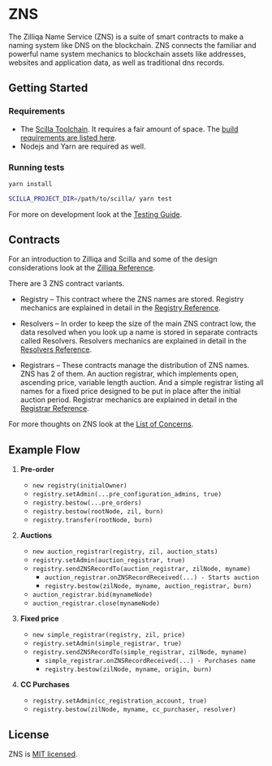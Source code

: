 # ZNS

The Zilliqa Name Service (ZNS) is a suite of smart contracts to make a naming
system like DNS on the blockchain. ZNS connects the familiar and powerful name
system mechanics to blockchain assets like addresses, websites and application
data, as well as traditional dns records.

## Getting Started

### Requirements

- The [Scilla Toolchain](https://github.com/Zilliqa/scilla). It requires a fair
  amount of space. The
  [build requirements are listed here](https://github.com/Zilliqa/scilla/blob/master/INSTALL.md).
- Nodejs and Yarn are required as well.

### Running tests

```sh
yarn install

SCILLA_PROJECT_DIR=/path/to/scilla/ yarn test
```

For more on development look at the [Testing Guide](./TESTING.md).

## Contracts

For an introduction to Zilliqa and Scilla and some of the design considerations
look at the [Zilliqa Reference](./ZILLIQA.md).

There are 3 ZNS contract variants.

- Registry – This contract where the ZNS names are stored. Registry mechanics
  are explained in detail in the [Registry Reference](./REGISTRY.md).

- Resolvers – In order to keep the size of the main ZNS contract low, the data
  resolved when you look up a name is stored in separate contracts called
  Resolvers. Resolvers mechanics are explained in detail in the
  [Resolvers Reference](./RESOLVERS.md).

- Registrars – These contracts manage the distribution of ZNS names. ZNS has 2
  of them. An auction registrar, which implements open, ascending price,
  variable length auction. And a simple registrar listing all names for a fixed
  price designed to be put in place after the initial auction period. Registrar
  mechanics are explained in detail in the
  [Registrar Reference](./REGISTRAR.md).

For more thoughts on ZNS look at the [List of Concerns](./CONCERNS.md).

## Example Flow

1. **Pre-order**

   - `new registry(initialOwner)`
   - `registry.setAdmin(...pre_configuration_admins, true)`
   - `registry.bestow(...pre_orders)`
   - `registry.bestow(rootNode, zil, burn)`
   - `registry.transfer(rootNode, burn)`

2. **Auctions**

   - `new auction_registrar(registry, zil, auction_stats)`
   - `registry.setAdmin(auction_registrar, true)`
   - `registry.sendZNSRecordTo(auction_registrar, zilNode, myname)`
     - `auction_registrar.onZNSRecordReceived(...) - Starts auction`
     - `registry.bestow(zilNode, myname, auction_registrar, burn)`
   - `auction_registrar.bid(mynameNode)`
   - `auction_registrar.close(mynameNode)`

3. **Fixed price**

   - `new simple_registrar(registry, zil, price)`
   - `registry.setAdmin(simple_registrar, true)`
   - `registry.sendZNSRecordTo(simple_registrar, zilNode, myname)`
     - `simple_registrar.onZNSRecordReceived(...) - Purchases name`
     - `registry.bestow(zilNode, myname, origin, burn)`

4. **CC Purchases**

   - `registry.setAdmin(cc_registration_account, true)`
   - `registry.bestow(zilNode, myname, cc_purchaser, resolver)`

## License

ZNS is [MIT licensed](./LICENSE).
